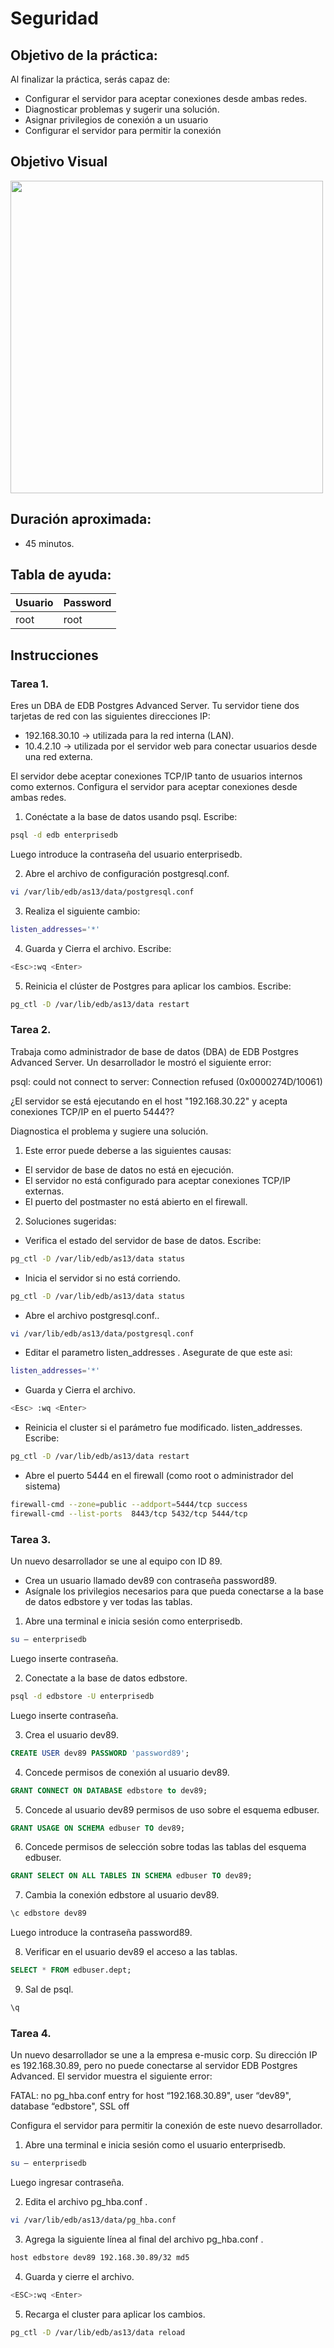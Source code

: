 # Seguridad

## Objetivo de la práctica:
Al finalizar la práctica, serás capaz de:

- Configurar el servidor para aceptar conexiones desde ambas redes.
- Diagnosticar problemas y sugerir una solución.
- Asignar privilegios de conexión a un usuario
- Configurar el servidor para permitir la conexión 


## Objetivo Visual 
<img src="../images/09/00.png" width="500" >

## Duración aproximada:
- 45 minutos.

## Tabla de ayuda:

| Usuario | Password | 
| --- | --- | 
| root | root| 
## Instrucciones 

### Tarea 1. 

Eres un DBA de EDB Postgres Advanced Server. Tu servidor tiene dos tarjetas de red con las siguientes direcciones IP:

-	192.168.30.10 → utilizada para la red interna (LAN).
-	10.4.2.10 → utilizada por el servidor web para conectar usuarios desde una red externa.

El servidor debe aceptar conexiones TCP/IP tanto de usuarios internos como externos. Configura el servidor para aceptar conexiones desde ambas redes. 


1.	Conéctate a la base de datos usando psql. Escribe:

```bash
psql -d edb enterprisedb  
```

Luego introduce la contraseña del usuario enterprisedb.

2.	Abre el archivo de configuración postgresql.conf.

```bash
vi /var/lib/edb/as13/data/postgresql.conf  
```

3.	Realiza el siguiente cambio: 

```bash
listen_addresses='*' 
```

4.	Guarda y Cierra el archivo. Escribe:  

```bash
<Esc>:wq <Enter> 
```

5.	Reinicia el clúster de Postgres para aplicar los cambios. Escribe:

```bash
pg_ctl -D /var/lib/edb/as13/data restart 
```

### Tarea 2. 

Trabaja como administrador de base de datos (DBA) de EDB Postgres Advanced Server. Un desarrollador le mostró el siguiente error:  

psql: could not connect to server: Connection refused (0x0000274D/10061) 

¿El servidor se está ejecutando en el host "192.168.30.22" y acepta conexiones TCP/IP en el puerto 5444?? 

Diagnostica el problema y sugiere una solución.

1.	Este error puede deberse a las siguientes causas: 
- El servidor de base de datos no está en ejecución.
- El servidor no está configurado para aceptar conexiones TCP/IP externas.
- El puerto del postmaster no está abierto en el firewall.

2.	Soluciones sugeridas:

- Verifica el estado del servidor de base de datos. Escribe:
```bash
pg_ctl -D /var/lib/edb/as13/data status 
```

- Inicia el servidor si no está corriendo. 
```bash
pg_ctl -D /var/lib/edb/as13/data status 
```

- Abre el archivo postgresql.conf..
```bash
vi /var/lib/edb/as13/data/postgresql.conf 
```

- Editar el parametro listen_addresses . Asegurate de que este asi: 
```bash
listen_addresses='*' 
```

- Guarda y Cierra el archivo.
```bash
<Esc> :wq <Enter>  
```

- Reinicia el cluster si el parámetro fue modificado. listen_addresses.  Escribe:
```bash
pg_ctl -D /var/lib/edb/as13/data restart 
```

- Abre el puerto 5444 en el firewall (como root o administrador del sistema)
```bash
firewall-cmd --zone=public --addport=5444/tcp success
firewall-cmd --list-ports  8443/tcp 5432/tcp 5444/tcp  
```
### Tarea 3. 

Un nuevo desarrollador se une al equipo con ID 89.  
- Crea un usuario llamado dev89 con contraseña password89.
- Asígnale los privilegios necesarios para que pueda conectarse a la base de datos edbstore y ver todas las tablas.

1.	Abre una terminal e inicia sesión como enterprisedb.  
```bash
su – enterprisedb   
```
Luego inserte contraseña.

2.	Conectate a la base de datos edbstore.
```bash
psql -d edbstore -U enterprisedb  
```
Luego inserte contraseña.

3.	Crea el usuario dev89.
```sql
CREATE USER dev89 PASSWORD 'password89';   
```

4.	Concede permisos de conexión al usuario dev89. 
```sql
GRANT CONNECT ON DATABASE edbstore to dev89;  
```

5.	Concede al usuario dev89 permisos de uso sobre el esquema edbuser.
```sql
GRANT USAGE ON SCHEMA edbuser TO dev89; 
```

6.	Concede permisos de selección sobre todas las tablas del esquema edbuser. 
```sql
GRANT SELECT ON ALL TABLES IN SCHEMA edbuser TO dev89; 
```

7.	Cambia la conexión edbstore al usuario dev89. 
```sql
\c edbstore dev89 
```

Luego introduce la contraseña password89.
 
8.	Verificar en el usuario dev89 el acceso a las tablas. 
```sql
SELECT * FROM edbuser.dept; 
```

9.	Sal de psql.  
```sql
\q 
```

### Tarea 4. 
Un nuevo desarrollador se une a la empresa e-music corp. Su dirección IP es 192.168.30.89, pero no puede conectarse al servidor EDB Postgres Advanced. El servidor muestra el siguiente error: 
 
FATAL:  no pg_hba.conf entry for host “192.168.30.89", user “dev89", database “edbstore", SSL off 

Configura el servidor para permitir la conexión de este nuevo desarrollador. 

1.	Abre una terminal e inicia sesión como el usuario enterprisedb.
```bash
su – enterprisedb 
```
Luego ingresar contraseña.

2.	Edita el archivo pg_hba.conf .
```bash
vi /var/lib/edb/as13/data/pg_hba.conf 
```

3.	Agrega la siguiente línea al final del archivo pg_hba.conf . 
```bash
host edbstore dev89 192.168.30.89/32 md5 
```

4.	Guarda y cierre el archivo. 
```bash
<ESC>:wq <Enter> 
```

5.	Recarga el cluster para aplicar los cambios. 
```bash
pg_ctl -D /var/lib/edb/as13/data reload 
```


